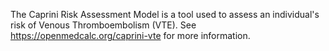 The Caprini Risk Assessment Model is a tool used to assess an individual's risk of Venous Thromboembolism (VTE). See https://openmedcalc.org/caprini-vte for more information. 